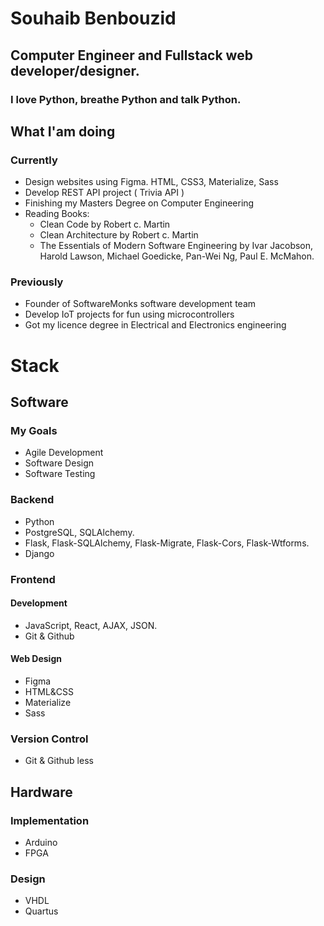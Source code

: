 # Souhaib Benbouzid

## Computer Engineer and Fullstack web developer/designer.

### I love Python, breathe Python and talk Python.

## What I'am doing

### Currently

- Design websites using Figma. HTML, CSS3, Materialize, Sass
- Develop REST API project ( Trivia API )
- Finishing my Masters Degree on Computer Engineering
- Reading Books: 
  - Clean Code by Robert c. Martin
  - Clean Architecture by Robert c. Martin
  - The Essentials of Modern Software Engineering by  Ivar Jacobson, Harold Lawson, Michael Goedicke, Pan-Wei Ng, Paul E. McMahon.
 
### Previously 

- Founder of SoftwareMonks software development team
- Develop IoT projects for fun using microcontrollers
- Got my licence degree in Electrical and Electronics engineering 




# Stack

## Software

### My Goals 

- Agile Development
- Software Design
- Software Testing



### Backend

- Python
- PostgreSQL, SQLAlchemy. 
- Flask, Flask-SQLAlchemy, Flask-Migrate, Flask-Cors, Flask-Wtforms.
- Django

### Frontend

#### Development

- JavaScript, React, AJAX, JSON.
- Git & Github

#### Web Design

- Figma
- HTML&CSS
- Materialize
- Sass

### Version Control

- Git & Github less



## Hardware

### Implementation

- Arduino 
- FPGA

### Design

- VHDL 
- Quartus

